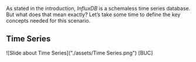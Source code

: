 As stated in the introduction, *InfluxDB* is a schemaless time series database. But what does that mean exactly? Let’s take some time to define the key concepts needed for this scenario.

## Time Series
![Slide about Time Series]("./assets/Time Series.png")
[BUC]
